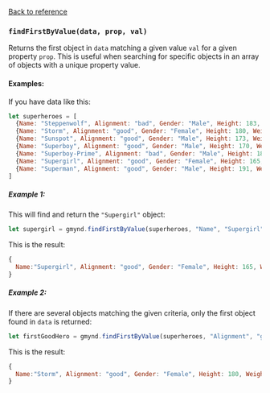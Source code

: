 [Back to reference](../README.md)

### `findFirstByValue(data, prop, val)`

Returns the first object in `data` matching a given value `val` for a given property `prop`. This is useful when
searching for specific objects in an array of objects with a unique property value.

#### Examples:

If you have data like this:

```javascript
let superheroes = [
  {Name: "Steppenwolf", Alignment: "bad", Gender: "Male", Height: 183, Weight: 91},
  {Name: "Storm", Alignment: "good", Gender: "Female", Height: 180, Weight: 57},
  {Name: "Sunspot", Alignment: "good", Gender: "Male", Height: 173, Weight: 77},
  {Name: "Superboy", Alignment: "good", Gender: "Male", Height: 170, Weight: 68},
  {Name: "Superboy-Prime", Alignment: "bad", Gender: "Male", Height: 180, Weight: 77},
  {Name: "Supergirl", Alignment: "good", Gender: "Female", Height: 165, Weight: 54},
  {Name: "Superman", Alignment: "good", Gender: "Male", Height: 191, Weight: 101}
]
```

##### Example 1:

This will find and return the `"Supergirl"` object:

```javascript
let supergirl = gmynd.findFirstByValue(superheroes, "Name", "Supergirl");
```

This is the result:

```javascript
{
  Name:"Supergirl", Alignment: "good", Gender: "Female", Height: 165, Weight: 54
}
```

##### Example 2:

If there are several objects matching the given criteria, only the first object found in `data` is returned:

```javascript
let firstGoodHero = gmynd.findFirstByValue(superheroes, "Alignment", "good");
```

This is the result:

```javascript
{
  Name:"Storm", Alignment: "good", Gender: "Female", Height: 180, Weight: 57
}
```
